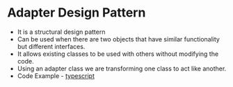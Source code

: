 # Adapter Design Pattern

- It is a structural design pattern
- Can be used when there are two objects that have similar functionality but different interfaces.
- It allows existing classes to be used with others without modifying the code.
- Using an adapter class we are transforming one class to act like another.
- Code Example - [typescript](code/adpater-pattern.ts)
